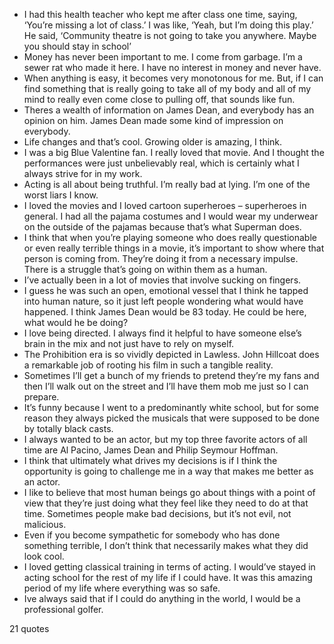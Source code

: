  - I had this health teacher who kept me after class one time, saying, ‘You’re missing a lot of class.’ I was like, ‘Yeah, but I’m doing this play.’ He said, ‘Community theatre is not going to take you anywhere. Maybe you should stay in school’
 - Money has never been important to me. I come from garbage. I’m a sewer rat who made it here. I have no interest in money and never have.
 - When anything is easy, it becomes very monotonous for me. But, if I can find something that is really going to take all of my body and all of my mind to really even come close to pulling off, that sounds like fun.
 - Theres a wealth of information on James Dean, and everybody has an opinion on him. James Dean made some kind of impression on everybody.
 - Life changes and that’s cool. Growing older is amazing, I think.
 - I was a big Blue Valentine fan. I really loved that movie. And I thought the performances were just unbelievably real, which is certainly what I always strive for in my work.
 - Acting is all about being truthful. I’m really bad at lying. I’m one of the worst liars I know.
 - I loved the movies and I loved cartoon superheroes – superheroes in general. I had all the pajama costumes and I would wear my underwear on the outside of the pajamas because that’s what Superman does.
 - I think that when you’re playing someone who does really questionable or even really terrible things in a movie, it’s important to show where that person is coming from. They’re doing it from a necessary impulse. There is a struggle that’s going on within them as a human.
 - I’ve actually been in a lot of movies that involve sucking on fingers.
 - I guess he was such an open, emotional vessel that I think he tapped into human nature, so it just left people wondering what would have happened. I think James Dean would be 83 today. He could be here, what would he be doing?
 - I love being directed. I always find it helpful to have someone else’s brain in the mix and not just have to rely on myself.
 - The Prohibition era is so vividly depicted in Lawless. John Hillcoat does a remarkable job of rooting his film in such a tangible reality.
 - Sometimes I’ll get a bunch of my friends to pretend they’re my fans and then I’ll walk out on the street and I’ll have them mob me just so I can prepare.
 - It’s funny because I went to a predominantly white school, but for some reason they always picked the musicals that were supposed to be done by totally black casts.
 - I always wanted to be an actor, but my top three favorite actors of all time are Al Pacino, James Dean and Philip Seymour Hoffman.
 - I think that ultimately what drives my decisions is if I think the opportunity is going to challenge me in a way that makes me better as an actor.
 - I like to believe that most human beings go about things with a point of view that they’re just doing what they feel like they need to do at that time. Sometimes people make bad decisions, but it’s not evil, not malicious.
 - Even if you become sympathetic for somebody who has done something terrible, I don’t think that necessarily makes what they did look cool.
 - I loved getting classical training in terms of acting. I would’ve stayed in acting school for the rest of my life if I could have. It was this amazing period of my life where everything was so safe.
 - Ive always said that if I could do anything in the world, I would be a professional golfer.

21 quotes